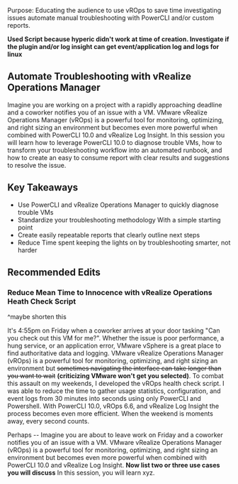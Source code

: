 Purpose: Educating the audience to use vROps to save time investigating issues automate manual troubleshooting with PowerCLI and/or custom reports.

**Used Script because hyperic didn't work at time of creation. Investigate if the plugin and/or log insight can get event/application log and logs for linux**


## Automate Troubleshooting with vRealize Operations Manager

Imagine you are working on a project with a rapidly approaching deadline and a coworker notifies you of an issue with a VM. VMware vRealize Operations Manager (vROps) is a powerful tool for monitoring, optimizing, and right sizing an environment but becomes even more powerful when combined with PowerCLI 10.0 and vRealize Log Insight. In this session you will learn how to leverage PowerCLI 10.0 to diagnose trouble VMs, how to transform your troubleshooting workflow into an automated runbook, and how to create an easy to consume report with clear results and suggestions to resolve the issue.

## Key Takeaways

* Use PowerCLI and vRealize Operations Manager to quickly diagnose trouble VMs
* Standardize your troubleshooting methodology With a simple starting point
* Create easily repeatable reports that clearly outline next steps
* Reduce Time spent keeping the lights on by troubleshooting smarter, not harder




## Recommended Edits
### Reduce Mean Time to Innocence with vRealize Operations Heath Check Script
^maybe shorten this

It's 4:55pm on Friday when a coworker arrives at your door tasking "Can you check out this VM for me?". Whether the issue is poor performance, a hung service, or an application error, VMware vSphere is a great place to find authoritative data and logging. VMware vRealize Operations Manager (vROps) is a powerful tool for monitoring, optimizing, and right sizing an environment but ~~sometimes navigating the interface can take longer than you want to wait~~ **(criticizing VMware won't get you selected)**. To combat this assault on my weekends, I developed the vROps health check script. I was able to reduce the time to gather usage statistics, configuration, and event logs from 30 minutes into seconds using only PowerCLI and Powershell. With PowerCLI 10.0, vROps 6.6, and vRealize Log Insight the process becomes even more efficient. When the weekend is moments away, every second counts.

Perhaps --
Imagine you are about to leave work on Friday and a coworker notifies you of an issue with a VM. VMware vRealize Operations Manager (vROps) is a powerful tool for monitoring, optimizing, and right sizing an environment but becomes even more powerful when combined with PowerCLI 10.0 and vRealize Log Insight. **Now list two or three use cases you will discuss** In this session, you will learn xyz.
